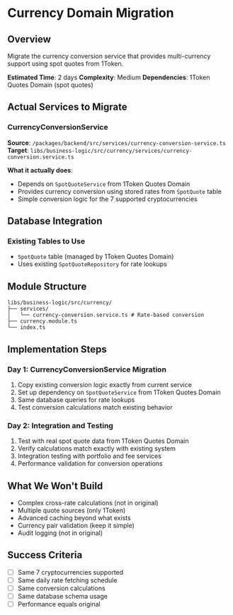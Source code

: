 # Currency Domain Migration

## Overview
Migrate the currency conversion service that provides multi-currency support using spot quotes from 1Token.

**Estimated Time**: 2 days
**Complexity**: Medium
**Dependencies**: 1Token Quotes Domain (spot quotes)

## Actual Services to Migrate

### CurrencyConversionService
**Source**: `/packages/backend/src/services/currency-conversion-service.ts`
**Target**: `libs/business-logic/src/currency/services/currency-conversion.service.ts`

**What it actually does**:
- Depends on `SpotQuoteService` from 1Token Quotes Domain
- Provides currency conversion using stored rates from `SpotQuote` table
- Simple conversion logic for the 7 supported cryptocurrencies

## Database Integration

### Existing Tables to Use
- `SpotQuote` table (managed by 1Token Quotes Domain)
- Uses existing `SpotQuoteRepository` for rate lookups

## Module Structure

```
libs/business-logic/src/currency/
├── services/
│   └── currency-conversion.service.ts # Rate-based conversion
├── currency.module.ts
└── index.ts
```

## Implementation Steps

### Day 1: CurrencyConversionService Migration
1. Copy existing conversion logic exactly from current service
2. Set up dependency on `SpotQuoteService` from 1Token Quotes Domain
3. Same database queries for rate lookups
4. Test conversion calculations match existing behavior

### Day 2: Integration and Testing
1. Test with real spot quote data from 1Token Quotes Domain
2. Verify calculations match exactly with existing system
3. Integration testing with portfolio and fee services
4. Performance validation for conversion operations

## What We Won't Build
- Complex cross-rate calculations (not in original)
- Multiple quote sources (only 1Token)
- Advanced caching beyond what exists
- Currency pair validation (keep it simple)
- Audit logging (not in original)

## Success Criteria
- [ ] Same 7 cryptocurrencies supported
- [ ] Same daily rate fetching schedule
- [ ] Same conversion calculations
- [ ] Same database schema usage
- [ ] Performance equals original